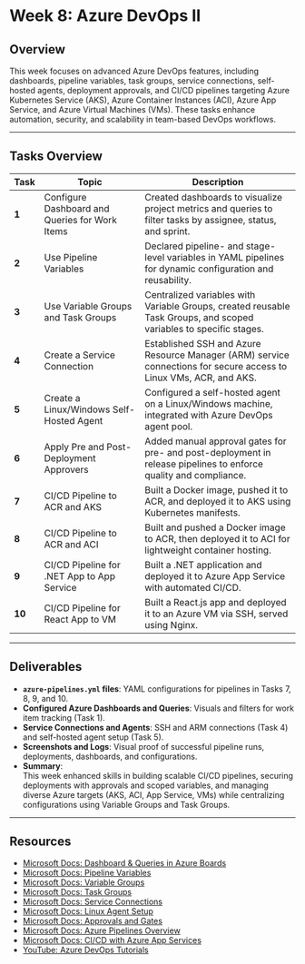 # Week 8: Azure DevOps II

## Overview
This week focuses on advanced Azure DevOps features, including dashboards, pipeline variables, task groups, service connections, self-hosted agents, deployment approvals, and CI/CD pipelines targeting Azure Kubernetes Service (AKS), Azure Container Instances (ACI), Azure App Service, and Azure Virtual Machines (VMs). These tasks enhance automation, security, and scalability in team-based DevOps workflows.

---

## Tasks Overview

| **Task** | **Topic** | **Description** |
|----------|-----------|-----------------|
| **1** | Configure Dashboard and Queries for Work Items | Created dashboards to visualize project metrics and queries to filter tasks by assignee, status, and sprint. |
| **2** | Use Pipeline Variables | Declared pipeline- and stage-level variables in YAML pipelines for dynamic configuration and reusability. |
| **3** | Use Variable Groups and Task Groups | Centralized variables with Variable Groups, created reusable Task Groups, and scoped variables to specific stages. |
| **4** | Create a Service Connection | Established SSH and Azure Resource Manager (ARM) service connections for secure access to Linux VMs, ACR, and AKS. |
| **5** | Create a Linux/Windows Self-Hosted Agent | Configured a self-hosted agent on a Linux/Windows machine, integrated with Azure DevOps agent pool. |
| **6** | Apply Pre and Post-Deployment Approvers | Added manual approval gates for pre- and post-deployment in release pipelines to enforce quality and compliance. |
| **7** | CI/CD Pipeline to ACR and AKS | Built a Docker image, pushed it to ACR, and deployed it to AKS using Kubernetes manifests. |
| **8** | CI/CD Pipeline to ACR and ACI | Built and pushed a Docker image to ACR, then deployed it to ACI for lightweight container hosting. |
| **9** | CI/CD Pipeline for .NET App to App Service | Built a .NET application and deployed it to Azure App Service with automated CI/CD. |
| **10** | CI/CD Pipeline for React App to VM | Built a React.js app and deployed it to an Azure VM via SSH, served using Nginx. |

---

## Deliverables
- **`azure-pipelines.yml` files**: YAML configurations for pipelines in Tasks 7, 8, 9, and 10.
- **Configured Azure Dashboards and Queries**: Visuals and filters for work item tracking (Task 1).
- **Service Connections and Agents**: SSH and ARM connections (Task 4) and self-hosted agent setup (Task 5).
- **Screenshots and Logs**: Visual proof of successful pipeline runs, deployments, dashboards, and configurations.
- **Summary**:  
  This week enhanced skills in building scalable CI/CD pipelines, securing deployments with approvals and scoped variables, and managing diverse Azure targets (AKS, ACI, App Service, VMs) while centralizing configurations using Variable Groups and Task Groups.

---

## Resources
- [Microsoft Docs: Dashboard & Queries in Azure Boards](https://learn.microsoft.com/azure/devops/boards/dashboards/?view=azure-devops)
- [Microsoft Docs: Pipeline Variables](https://learn.microsoft.com/azure/devops/pipelines/process/variables?view=azure-devops)
- [Microsoft Docs: Variable Groups](https://learn.microsoft.com/azure/devops/pipelines/library/variable-groups?view=azure-devops)
- [Microsoft Docs: Task Groups](https://learn.microsoft.com/azure/devops/pipelines/library/task-groups?view=azure-devops)
- [Microsoft Docs: Service Connections](https://learn.microsoft.com/azure/devops/pipelines/library/service-endpoints?view=azure-devops)
- [Microsoft Docs: Linux Agent Setup](https://learn.microsoft.com/azure/devops/pipelines/agents/linux-agent?view=azure-devops)
- [Microsoft Docs: Approvals and Gates](https://learn.microsoft.com/azure/devops/pipelines/release/approvals/?view=azure-devops)
- [Microsoft Docs: Azure Pipelines Overview](https://learn.microsoft.com/azure/devops/pipelines/?view=azure-devops)
- [Microsoft Docs: CI/CD with Azure App Services](https://learn.microsoft.com/azure/app-service/deploy-github-actions)
- [YouTube: Azure DevOps Tutorials](https://www.youtube.com/results?search_query=azure+devops+tutorial)
